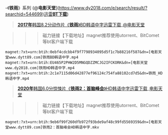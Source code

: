 
-《**铁雨**》系列 (@**电影天堂**](https://www.dy2018.com/e/search/result/?searchid=544699)[迅雷**BT下载**](https://github.com/taoste/Hello-World/raw/master/eBook/dy2018.com/%E3%80%8A%E9%93%81%E9%9B%A8%E3%80%8B%E7%B3%BB%E5%88%97/%E3%80%8A%E9%93%81%E9%9B%A8%E3%80%8B%E7%B3%BB%E5%88%97BT.7z)) 

> [**2017年**韩国8.2分动作片《**铁雨**》BD韩语中字迅雷下载](https://www.dy2018.com/i/98946.html)_[@电影天堂](https://www.dy2018.com/)  

>>> 磁力链接【下载地址】magnet推荐使用utorrent、BitComet等bt客户端下载
```
magnet:?xt=urn:btih:0ebf4cdcbb4f9f7798934095d5f1c7b88216f587&dn=[电影天堂www.dytt89.com]铁雨BD韩语中字.mp4 
magnet:?xt=urn:btih:EU465P2PHW2D5MNGQDZZMCJG2IFCKORK&dn=[电影天堂www.dy2018.com]铁雨HD韩语中字.mp4 
magnet:?xt=urn:btih:2c1e7115d06d42877ef96124c754fa88102cd7d5&dn=铁雨_HD韩语中字.mp4 
```

> [**2020年**韩国6.0分惊悚片《**铁雨2：首脑峰会**》HD韩语中字迅雷下载](https://www.dy2018.com/i/102312.html)_[电影天堂](https://www.dy2018.com/)   

>>> 磁力链接【下载地址】magnet推荐使用utorrent、BitComet等bt客户端下载
```
magnet:?xt=urn:btih:9eb6f99f260dfb972f93bde9af48c99fd5569359&dn=[电影天堂www.dytt89.com]铁雨2：首脑峰会HD韩语中字.mkv
```
